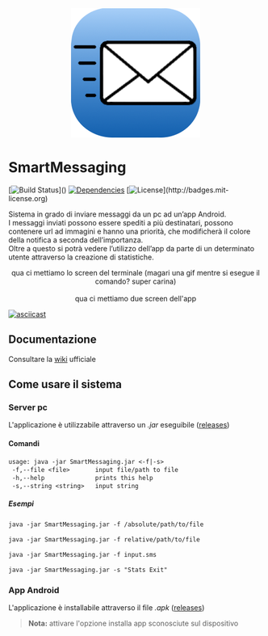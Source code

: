 <div style="text-align: center">
    <img src="Android/SmartMessaging/app/src/main/res/drawable/logo.png" title="SmartMessaging" alt="SmartMessaging">
</div>


# SmartMessaging

[![Build Status](http://img.shields.io/travis/badges/badgerbadgerbadger.svg?)]()
[![Dependencies](https://david-dm.org/dwyl/esta/status.svg)]()
[![License](http://img.shields.io/:license-mit-blue.svg?)](http://badges.mit-license.org) 

Sistema in grado di inviare messaggi da un pc ad un’app Android.  
I messaggi inviati possono essere spediti a più destinatari, possono contenere url ad immagini e hanno una priorità, che modificherà il colore della notifica a seconda dell’importanza.  
Oltre a questo si potrà vedere l’utilizzo dell’app da parte di un determinato utente attraverso la creazione di statistiche. 

<div style="text-align: center">
    qua ci mettiamo lo screen del terminale (magari una gif mentre si esegue il comando? super carina)
</div>
<div style="text-align: center">
    <br> qua ci mettiamo due screen dell'app
</div>

[![asciicast](https://asciinema.org/a/0FQb89ajFCUZ8kqzyXL4mkV7L.svg)](https://asciinema.org/a/0FQb89ajFCUZ8kqzyXL4mkV7L)


<div style="text-align: center">
    <script id="asciicast-0FQb89ajFCUZ8kqzyXL4mkV7L" src="https://asciinema.org/a/0FQb89ajFCUZ8kqzyXL4mkV7L.js" async></script>
</div>


## Documentazione
Consultare la [wiki](https://github.com/EdoCrippaOfficial/SmartMessaging/wiki) ufficiale

## Come usare il sistema

### Server pc

L'applicazione è utilizzabile attraverso un *.jar* eseguibile ([releases](https://github.com/EdoCrippaOfficial/smartmessaging/releases/latest))

#### Comandi
```
usage: java -jar SmartMessaging.jar <-f|-s>
 -f,--file <file>       input file/path to file
 -h,--help              prints this help
 -s,--string <string>   input string
```
##### Esempi
```
java -jar SmartMessaging.jar -f /absolute/path/to/file
```
```
java -jar SmartMessaging.jar -f relative/path/to/file
```
```
java -jar SmartMessaging.jar -f input.sms
```
```
java -jar SmartMessaging.jar -s "Stats Exit"
```

### App Android
L'applicazione è installabile attraverso il file *.apk* ([releases](https://github.com/EdoCrippaOfficial/smartmessaging/releases/latest))
> **Nota:** attivare l'opzione installa app sconosciute sul dispositivo

